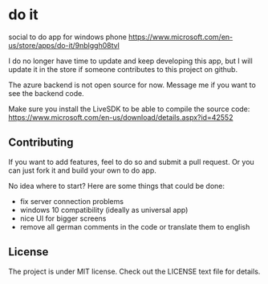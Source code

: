 # do it
social to do app for windows phone
https://www.microsoft.com/en-us/store/apps/do-it/9nblggh08tvl

I do no longer have time to update and keep developing this app, but I will update it in the store if someone contributes to this project on github.

The azure backend is not open source for now. Message me if you want to see the backend code.

Make sure you install the LiveSDK to be able to compile the source code:
https://www.microsoft.com/en-us/download/details.aspx?id=42552

## Contributing

If you want to add features, feel to do so and submit a pull request. Or you can just fork it and build your own to do app.

No idea where to start? Here are some things that could be done:

- fix server connection problems
- windows 10 compatibility (ideally as universal app)
- nice UI for bigger screens
- remove all german comments in the code or translate them to english

## License

The project is under MIT license. Check out the LICENSE text file for details.
